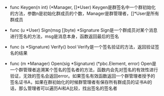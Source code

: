 - func Keygen(n int) (*Manager, []*User)
Keygen是群签名中一个群初始化的方法，参数n是初始化群成员的个数，Manager是群管理者，[]*User是所有群成员

- func (u *User) Sign(msg []byte) *Signature 
Sign是一个群成员对某个消息进行签名的方法，msg是消息本身，函数返回最后的签名

- func (s *Signature) Verify() bool 
Verify是一个签名验证的方法，返回验证签名的结果

- func (m *Manager) Open(sig *Signature) (*pbc.Element, error)
Open是一个群管理者追溯某个签名的签名者的方法，函数内会先对签名的有效性进行验证，无效的签名会返回error。如果签名有效函数返回一个群管理者授予的签名证书A，如果在群初始化的时候群管理者有保存所有群成员的证书Ai的话，那么管理者可以遍历Ai和A比较，找出签名的签名者